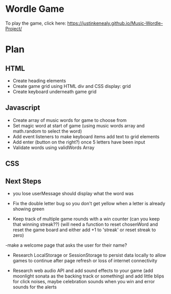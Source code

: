 # Wordle Game

To play the game, click here:  https://justinkenealy.github.io/Music-Wordle-Project/ 

# Plan

## HTML
- Create heading elements
- Create game grid using HTML div and CSS display: grid
- Create keyboard underneath game grid

## Javascript
- Create array of music words for game to choose from
- Set magic word at start of game (using music words array and math.random to select the word)
- Add event listeners to make keyboard items add text to grid elements
- Add enter (button on the right?) once 5 letters have been input
- Validate words using validWords Array


## CSS


## Next Steps
- you lose userMessage should display what the word was

- Fix the double letter bug so you don't get yellow when a letter is already showing green

- Keep track of multiple game rounds with a win counter (can you keep that winning streak??) (will need a function to reset chosenWord and reset the game board and either add +1 to 'streak' or reset streak to zero)

-make a welcome page that asks the user for their name? 

- Research LocalStorage or SessionStorage to persist data locally to allow games to continue after page refresh or loss of internet connectivity

- Research web audio API and add sound effects to your game (add moonlight sonata as the backing track or something) and add little blips for click noises, maybe celebration sounds when you win and error sounds for the alerts


